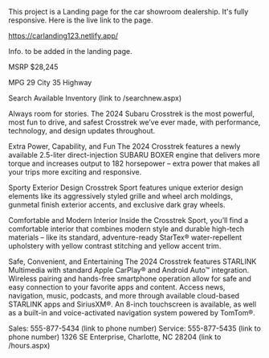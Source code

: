 This project is a Landing page for the car showroom dealership. It's fully responsive. Here is the live link to the page.


https://carlanding123.netlify.app/









Info. to be added in the landing page.

MSRP
$28,245

MPG
29 City
35 Highway

Search Available Inventory (link to /searchnew.aspx)

Always room for stories.
The 2024 Subaru Crosstrek is the most powerful, most fun to drive, and safest Crosstrek we’ve ever made, with performance, technology, and design updates throughout.

Extra Power, Capability, and Fun
The 2024 Crosstrek features a newly available 2.5-liter direct-injection SUBARU BOXER engine that delivers more torque and increases output to 182 horsepower – extra power that makes all your trips more exciting and responsive.

Sporty Exterior Design
Crosstrek Sport features unique exterior design elements like its aggressively styled grille and wheel arch moldings, gunmetal finish exterior accents, and exclusive dark gray wheels.

Comfortable and Modern Interior
Inside the Crosstrek Sport, you’ll find a comfortable interior that combines modern style and durable high-tech materials – like its standard, adventure-ready StarTex® water-repellent upholstery with yellow contrast stitching and yellow accent trim.

Safe, Convenient, and Entertaining
The 2024 Crosstrek features STARLINK Multimedia with standard Apple CarPlay® and Android Auto™ integration. Wireless pairing and hands-free smartphone operation allow for safe and easy connection to your favorite apps and content. Access news, navigation, music, podcasts, and more through available cloud-based STARLINK apps and SiriusXM®. An 8-inch touchscreen is available, as well as a built-in and voice-activated navigation system powered by TomTom®.

Sales: 555-877-5434 (link to phone number)
Service: 555-877-5435 (link to phone number)
1326 SE Enterprise, Charlotte, NC 28204 (link to /hours.aspx)
